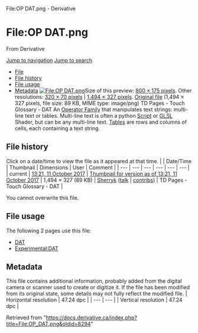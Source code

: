 

File:OP DAT.png - Derivative




# File:OP DAT.png
From Derivative

[Jump to navigation](#mw-head)
[Jump to search](#searchInput)
* [File](#file)
* [File history](#filehistory)
* [File usage](#filelinks)
* [Metadata](#metadata)
[![File:OP DAT.png](https://docs.derivative.ca/images/thumb/c/c5/OP_DAT.png/800px-OP_DAT.png?20171011182103)](https://docs.derivative.ca/images/c/c5/OP_DAT.png)Size of this preview: [800 × 175 pixels](https://docs.derivative.ca/images/thumb/c/c5/OP_DAT.png/800px-OP_DAT.png). Other resolutions: [320 × 70 pixels](https://docs.derivative.ca/images/thumb/c/c5/OP_DAT.png/320px-OP_DAT.png) | [1,494 × 327 pixels](https://docs.derivative.ca/images/c/c5/OP_DAT.png).
[Original file](https://docs.derivative.ca/images/c/c5/OP_DAT.png "OP DAT.png") ‎(1,494 × 327 pixels, file size: 89 KB, MIME type: image/png)
TD Pages - Touch Glossary - DAT
An [Operator Family](Operator_Family.html "Operator Family") that manipulates text strings: multi-line text or tables. Multi-line text is often a python [Script](Script.html "Script") or [GLSL](GLSL.html "GLSL") Shader, but can be any multi-line text. [Tables](Table_DAT.html "Table DAT") are rows and columns of cells, each containing a text string.

## File history
Click on a date/time to view the file as it appeared at that time.
|  | Date/Time | Thumbnail | Dimensions | User | Comment |
| --- | --- | --- | --- | --- | --- |
| current | [13:21, 11 October 2017](https://docs.derivative.ca/images/c/c5/OP_DAT.png) | [Thumbnail for version as of 13:21, 11 October 2017](https://docs.derivative.ca/images/c/c5/OP_DAT.png) | 1,494 × 327 (89 KB) | [Sherryk](https://docs.derivative.ca/index.php?title=User:Sherryk&action=edit&redlink=1 "User:Sherryk (page does not exist)") ([talk](https://docs.derivative.ca/index.php?title=User_talk:Sherryk&action=edit&redlink=1 "User talk:Sherryk (page does not exist)") | [contribs](https://docs.derivative.ca/Special:Contributions/Sherryk "Special:Contributions/Sherryk")) | TD Pages - Touch Glossary - DAT |

You cannot overwrite this file.
## File usage
The following 2 pages use this file:
* [DAT](DAT.html "DAT")
* [Experimental:DAT](Experimental_DAT.html "Experimental:DAT")
## Metadata
This file contains additional information, probably added from the digital camera or scanner used to create or digitize it.
If the file has been modified from its original state, some details may not fully reflect the modified file.
| Horizontal resolution | 47.24 dpc |
| --- | --- |
| Vertical resolution | 47.24 dpc |

Retrieved from "<https://docs.derivative.ca/index.php?title=File:OP_DAT.png&oldid=8294>"